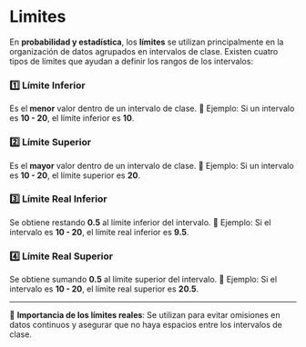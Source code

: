# Limites
En **probabilidad y estadística**, los **límites** se utilizan principalmente en la organización de datos agrupados en intervalos de clase. Existen cuatro tipos de límites que ayudan a definir los rangos de los intervalos:
### **1️⃣ Límite Inferior**
Es el **menor** valor dentro de un intervalo de clase.
🔹 Ejemplo: Si un intervalo es **10 - 20**, el límite inferior es **10**.
### **2️⃣ Límite Superior**

Es el **mayor** valor dentro de un intervalo de clase.
🔹 Ejemplo: Si un intervalo es **10 - 20**, el límite superior es **20**.
### **3️⃣ Límite Real Inferior**

Se obtiene restando **0.5** al límite inferior del intervalo.
🔹 Ejemplo: Si el intervalo es **10 - 20**, el límite real inferior es **9.5**.
### **4️⃣ Límite Real Superior**
Se obtiene sumando **0.5** al límite superior del intervalo.
🔹 Ejemplo: Si el intervalo es **10 - 20**, el límite real superior es **20.5**.

---
📌 **Importancia de los límites reales**: Se utilizan para evitar omisiones en datos continuos y asegurar que no haya espacios entre los intervalos de clase.
